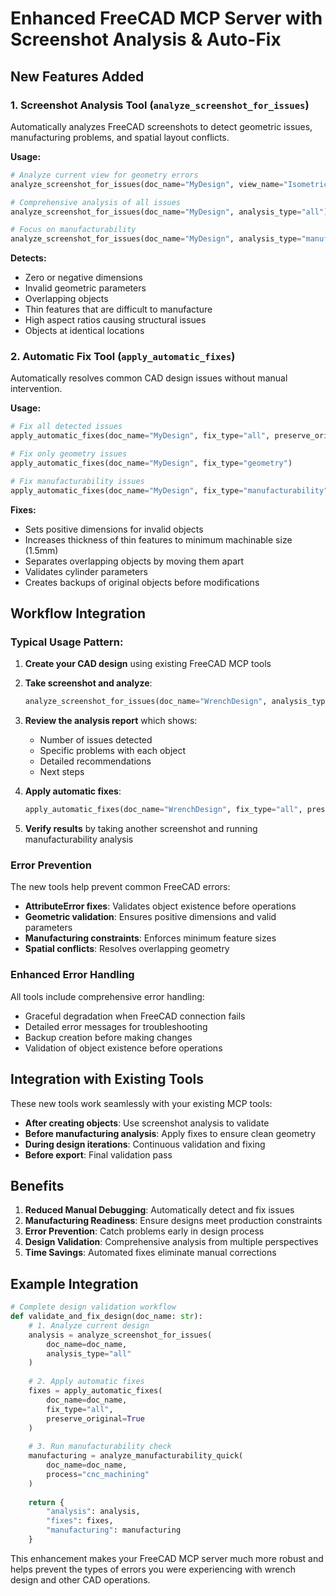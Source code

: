 # Enhanced FreeCAD MCP Server with Screenshot Analysis & Auto-Fix

## New Features Added

### 1. Screenshot Analysis Tool (`analyze_screenshot_for_issues`)

Automatically analyzes FreeCAD screenshots to detect geometric issues, manufacturing problems, and spatial layout conflicts.

**Usage:**
```python
# Analyze current view for geometry errors
analyze_screenshot_for_issues(doc_name="MyDesign", view_name="Isometric", analysis_type="geometry_errors")

# Comprehensive analysis of all issues
analyze_screenshot_for_issues(doc_name="MyDesign", analysis_type="all")

# Focus on manufacturability
analyze_screenshot_for_issues(doc_name="MyDesign", analysis_type="manufacturability")
```

**Detects:**
- Zero or negative dimensions
- Invalid geometric parameters
- Overlapping objects
- Thin features that are difficult to manufacture
- High aspect ratios causing structural issues
- Objects at identical locations

### 2. Automatic Fix Tool (`apply_automatic_fixes`)

Automatically resolves common CAD design issues without manual intervention.

**Usage:**
```python
# Fix all detected issues
apply_automatic_fixes(doc_name="MyDesign", fix_type="all", preserve_original=True)

# Fix only geometry issues
apply_automatic_fixes(doc_name="MyDesign", fix_type="geometry")

# Fix manufacturability issues
apply_automatic_fixes(doc_name="MyDesign", fix_type="manufacturability")
```

**Fixes:**
- Sets positive dimensions for invalid objects
- Increases thickness of thin features to minimum machinable size (1.5mm)
- Separates overlapping objects by moving them apart
- Validates cylinder parameters
- Creates backups of original objects before modifications

## Workflow Integration

### Typical Usage Pattern:

1. **Create your CAD design** using existing FreeCAD MCP tools
2. **Take screenshot and analyze**:
   ```python
   analyze_screenshot_for_issues(doc_name="WrenchDesign", analysis_type="all")
   ```

3. **Review the analysis report** which shows:
   - Number of issues detected
   - Specific problems with each object
   - Detailed recommendations
   - Next steps

4. **Apply automatic fixes**:
   ```python
   apply_automatic_fixes(doc_name="WrenchDesign", fix_type="all", preserve_original=True)
   ```

5. **Verify results** by taking another screenshot and running manufacturability analysis

### Error Prevention

The new tools help prevent common FreeCAD errors:

- **AttributeError fixes**: Validates object existence before operations
- **Geometric validation**: Ensures positive dimensions and valid parameters
- **Manufacturing constraints**: Enforces minimum feature sizes
- **Spatial conflicts**: Resolves overlapping geometry

### Enhanced Error Handling

All tools include comprehensive error handling:
- Graceful degradation when FreeCAD connection fails
- Detailed error messages for troubleshooting
- Backup creation before making changes
- Validation of object existence before operations

## Integration with Existing Tools

These new tools work seamlessly with your existing MCP tools:

- **After creating objects**: Use screenshot analysis to validate
- **Before manufacturing analysis**: Apply fixes to ensure clean geometry
- **During design iterations**: Continuous validation and fixing
- **Before export**: Final validation pass

## Benefits

1. **Reduced Manual Debugging**: Automatically detect and fix issues
2. **Manufacturing Readiness**: Ensure designs meet production constraints
3. **Error Prevention**: Catch problems early in design process
4. **Design Validation**: Comprehensive analysis from multiple perspectives
5. **Time Savings**: Automated fixes eliminate manual corrections

## Example Integration

```python
# Complete design validation workflow
def validate_and_fix_design(doc_name: str):
    # 1. Analyze current design
    analysis = analyze_screenshot_for_issues(
        doc_name=doc_name, 
        analysis_type="all"
    )
    
    # 2. Apply automatic fixes
    fixes = apply_automatic_fixes(
        doc_name=doc_name, 
        fix_type="all", 
        preserve_original=True
    )
    
    # 3. Run manufacturability check
    manufacturing = analyze_manufacturability_quick(
        doc_name=doc_name, 
        process="cnc_machining"
    )
    
    return {
        "analysis": analysis,
        "fixes": fixes, 
        "manufacturing": manufacturing
    }
```

This enhancement makes your FreeCAD MCP server much more robust and helps prevent the types of errors you were experiencing with wrench design and other CAD operations.